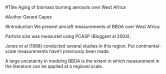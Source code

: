 #Title
Aging of biomass burning  aerosols over West Africa

#Author
Gerard Capes

#Introduction
We present  aircraft  measurements of BBOA over West  Africa

Particle size was measured using PCASP (Bloggset al 2004).

Jones et al (1988) conducted several studies in this region.
Put continental-scale measurements have't previously been made.

A large uncetainty in modelng BBOA is the extent in which measurement in the literature can be applied at a regional scale.
